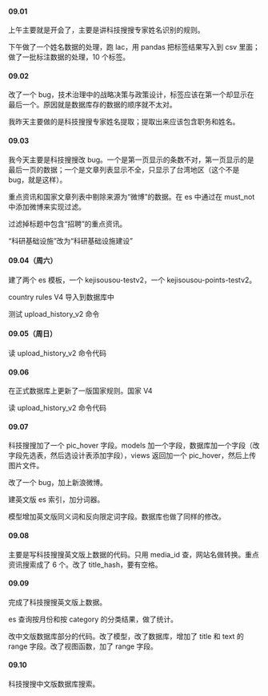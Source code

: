 
#### 09.01  

上午主要就是开会了，主要是讲科技搜搜专家姓名识别的规则。  

下午做了一个姓名数据的处理，跑 lac，用 pandas 把标签结果写入到 csv 里面；做了一批标注数据的处理，10 个标签。  


#### 09.02  

改了一个 bug，技术治理中的战略决策与政策设计，标签应该在第一个却显示在最后一个。原因就是数据库存的数据的顺序就不太对。  

我昨天主要做的是科技搜搜专家姓名提取；提取出来应该包含职务和姓名。  


#### 09.03 

我今天主要是科技搜搜改 bug。一个是第一页显示的条数不对，第一页显示的是最后一页的数据；一个是文章列表显示不全，只显示了台湾地区（这个不是 bug，就是这样）。  

重点资讯和国家文章列表中剔除来源为“微博”的数据。在 es 中通过在 must_not 中添加微博来实现过滤。  

过滤掉标题中包含“招聘”的重点资讯。  

“科研基础设施”改为“科研基础设施建设”  


#### 09.04（周六）  

建了两个 es 模板，一个 kejisousou-testv2，一个 kejisousou-points-testv2。  

country rules V4 导入到数据库中  

测试 upload_history_v2 命令  


#### 09.05（周日）  

读 upload_history_v2 命令代码  


#### 09.06  

在正式数据库上更新了一版国家规则。国家 V4  

读 upload_history_v2 命令代码  


#### 09.07  

科技搜搜加了一个 pic_hover 字段。models 加一个字段，数据库加一个字段（改字段先选表，然后选设计表添加字段），views 返回加一个 pic_hover，然后上传图片文件。  

改了一个 bug，加上新浪微博。  

建英文版 es 索引，加分词器。  

模型增加英文版同义词和反向限定词字段。数据库也做了同样的修改。  


#### 09.08  

主要是写科技搜搜英文版上数据的代码。只用 media_id 查，网站名做转换。重点资讯搜索成了 6 个。改了 title_hash，要有空格。  


#### 09.09  

完成了科技搜搜英文版上数据。  

es 查询按月份和按 category 的分类结果，做了统计。  

改中文版数据库部分的代码。改了模型，改了数据库，增加了 title 和 text 的 range 字段。改了视图函数，加了 range 字段。    


#### 09.10  

科技搜搜中文版数据库搜索。  



